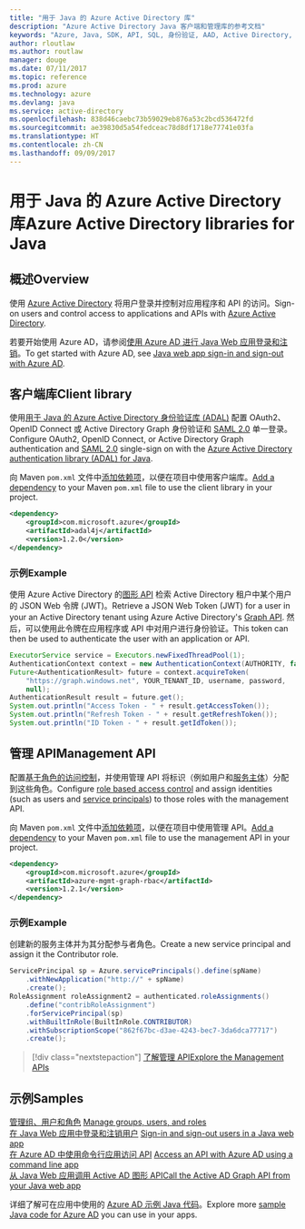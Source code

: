 ```yaml
---
title: "用于 Java 的 Azure Active Directory 库"
description: "Azure Active Directory Java 客户端和管理库的参考文档"
keywords: "Azure, Java, SDK, API, SQL, 身份验证, AAD, Active Directory, Graph, OAuth 2.0"
author: rloutlaw
ms.author: routlaw
manager: douge
ms.date: 07/11/2017
ms.topic: reference
ms.prod: azure
ms.technology: azure
ms.devlang: java
ms.service: active-directory
ms.openlocfilehash: 838d46caebc73b59029eb876a53c2bcd536472fd
ms.sourcegitcommit: ae39830d5a54fedceac78d8df1718e77741e03fa
ms.translationtype: HT
ms.contentlocale: zh-CN
ms.lasthandoff: 09/09/2017
---
```

# <a name="azure-active-directory-libraries-for-java"></a><span data-ttu-id="738bd-104">用于 Java 的 Azure Active Directory 库</span><span class="sxs-lookup"><span data-stu-id="738bd-104">Azure Active Directory libraries for Java</span></span>

## <a name="overview"></a><span data-ttu-id="738bd-105">概述</span><span class="sxs-lookup"><span data-stu-id="738bd-105">Overview</span></span>

<span data-ttu-id="738bd-106">使用 [Azure Active Directory](/azure/active-directory/active-directory-whatis) 将用户登录并控制对应用程序和 API 的访问。</span><span class="sxs-lookup"><span data-stu-id="738bd-106">Sign-on users and control access to applications and APIs with [Azure Active Directory](/azure/active-directory/active-directory-whatis).</span></span>

<span data-ttu-id="738bd-107">若要开始使用 Azure AD，请参阅[使用 Azure AD 进行 Java Web 应用登录和注销](/azure/active-directory/develop/active-directory-devquickstarts-webapp-java)。</span><span class="sxs-lookup"><span data-stu-id="738bd-107">To get started with Azure AD, see [Java web app sign-in and sign-out with Azure AD](/azure/active-directory/develop/active-directory-devquickstarts-webapp-java).</span></span>

## <a name="client-library"></a><span data-ttu-id="738bd-108">客户端库</span><span class="sxs-lookup"><span data-stu-id="738bd-108">Client library</span></span>

<span data-ttu-id="738bd-109">使用[用于 Java 的 Azure Active Directory 身份验证库 (ADAL)](https://github.com/AzureAD/azure-activedirectory-library-for-java) 配置 OAuth2、OpenID Connect 或 Active Directory Graph 身份验证和 [SAML 2.0](https://docs.microsoft.com/azure/active-directory/develop/active-directory-saml-protocol-reference) 单一登录。</span><span class="sxs-lookup"><span data-stu-id="738bd-109">Configure OAuth2, OpenID Connect, or Active Directory Graph authentication and [SAML 2.0](https://docs.microsoft.com/azure/active-directory/develop/active-directory-saml-protocol-reference) single-sign on with the [Azure Active Directory authentication library (ADAL) for Java](https://github.com/AzureAD/azure-activedirectory-library-for-java).</span></span>

<span data-ttu-id="738bd-110">向 Maven `pom.xml` 文件中[添加依赖项](https://maven.apache.org/guides/getting-started/index.html#How_do_I_use_external_dependencies)，以便在项目中使用客户端库。</span><span class="sxs-lookup"><span data-stu-id="738bd-110">[Add a dependency](https://maven.apache.org/guides/getting-started/index.html#How_do_I_use_external_dependencies) to your Maven `pom.xml` file to use the client library in your project.</span></span>

```XML
<dependency>
    <groupId>com.microsoft.azure</groupId>
    <artifactId>adal4j</artifactId>
    <version>1.2.0</version>
</dependency>
```   

### <a name="example"></a><span data-ttu-id="738bd-111">示例</span><span class="sxs-lookup"><span data-stu-id="738bd-111">Example</span></span>

<span data-ttu-id="738bd-112">使用 Azure Active Directory 的[图形 API](https://docs.microsoft.com/azure/active-directory/develop/active-directory-graph-api) 检索 Active Directory 租户中某个用户的 JSON Web 令牌 (JWT)。</span><span class="sxs-lookup"><span data-stu-id="738bd-112">Retrieve a JSON Web Token (JWT) for a user in your an Active Directory tenant using Azure Active Directory's [Graph API](https://docs.microsoft.com/azure/active-directory/develop/active-directory-graph-api).</span></span> <span data-ttu-id="738bd-113">然后，可以使用此令牌在应用程序或 API 中对用户进行身份验证。</span><span class="sxs-lookup"><span data-stu-id="738bd-113">This token can then be used to authenticate the user with an application or API.</span></span>

```java
ExecutorService service = Executors.newFixedThreadPool(1);
AuthenticationContext context = new AuthenticationContext(AUTHORITY, false, service);
Future<AuthenticationResult> future = context.acquireToken(
    "https://graph.windows.net", YOUR_TENANT_ID, username, password,
    null);
AuthenticationResult result = future.get();
System.out.println("Access Token - " + result.getAccessToken());
System.out.println("Refresh Token - " + result.getRefreshToken());
System.out.println("ID Token - " + result.getIdToken());
```

## <a name="management-api"></a><span data-ttu-id="738bd-114">管理 API</span><span class="sxs-lookup"><span data-stu-id="738bd-114">Management API</span></span>

<span data-ttu-id="738bd-115">配置[基于角色的访问控制](/azure/active-directory/role-based-access-control-what-is)，并使用管理 API 将标识（例如用户和[服务主体](https://docs.microsoft.com/en-us/azure/active-directory/develop/active-directory-application-objects)）分配到这些角色。</span><span class="sxs-lookup"><span data-stu-id="738bd-115">Configure [role based access control](/azure/active-directory/role-based-access-control-what-is) and assign identities (such as users and [service principals](https://docs.microsoft.com/en-us/azure/active-directory/develop/active-directory-application-objects)) to those roles with the management API.</span></span> 

<span data-ttu-id="738bd-116">向 Maven `pom.xml` 文件中[添加依赖项](https://maven.apache.org/guides/getting-started/index.html#How_do_I_use_external_dependencies)，以便在项目中使用管理 API。</span><span class="sxs-lookup"><span data-stu-id="738bd-116">[Add a dependency](https://maven.apache.org/guides/getting-started/index.html#How_do_I_use_external_dependencies) to your Maven `pom.xml` file to use the management API in your project.</span></span>

```XML
<dependency>
    <groupId>com.microsoft.azure</groupId>
    <artifactId>azure-mgmt-graph-rbac</artifactId>
    <version>1.2.1</version>
</dependency>
```

### <a name="example"></a><span data-ttu-id="738bd-117">示例</span><span class="sxs-lookup"><span data-stu-id="738bd-117">Example</span></span> 

<span data-ttu-id="738bd-118">创建新的服务主体并为其分配参与者角色。</span><span class="sxs-lookup"><span data-stu-id="738bd-118">Create a new service principal and assign it the Contributor role.</span></span>

```java
ServicePrincipal sp = Azure.servicePrincipals().define(spName)
    .withNewApplication("http://" + spName)
    .create();
RoleAssignment roleAssignment2 = authenticated.roleAssignments()
    .define("contribRoleAssignment")
    .forServicePrincipal(sp)
    .withBuiltInRole(BuiltInRole.CONTRIBUTOR)
    .withSubscriptionScope("862f67bc-d3ae-4243-bec7-3da6dca77717")
    .create();
```

> [!div class="nextstepaction"]
> [<span data-ttu-id="738bd-119">了解管理 API</span><span class="sxs-lookup"><span data-stu-id="738bd-119">Explore the Management APIs</span></span>](/java/api/overview/azure/activedirectory/managementapi)


## <a name="samples"></a><span data-ttu-id="738bd-120">示例</span><span class="sxs-lookup"><span data-stu-id="738bd-120">Samples</span></span>

<span data-ttu-id="738bd-121">[管理组、用户和角色](https://github.com/Azure-Samples/aad-java-browse-graph-and-manage-roles)  </span><span class="sxs-lookup"><span data-stu-id="738bd-121">[Manage groups, users, and roles](https://github.com/Azure-Samples/aad-java-browse-graph-and-manage-roles)  </span></span>  
<span data-ttu-id="738bd-122">[在 Java Web 应用中登录和注销用户](https://github.com/Azure-Samples/active-directory-java-webapp-openidconnect)  </span><span class="sxs-lookup"><span data-stu-id="738bd-122">[Sign-in and sign-out users in a Java web app](https://github.com/Azure-Samples/active-directory-java-webapp-openidconnect)  </span></span>  
<span data-ttu-id="738bd-123">[在 Azure AD 中使用命令行应用访问 API](https://github.com/Azure-Samples/active-directory-java-native-headless) </span><span class="sxs-lookup"><span data-stu-id="738bd-123">[Access an API with Azure AD using a command line app](https://github.com/Azure-Samples/active-directory-java-native-headless) </span></span>  
[<span data-ttu-id="738bd-124">从 Java Web 应用调用 Active AD 图形 API</span><span class="sxs-lookup"><span data-stu-id="738bd-124">Call the Active AD Graph API from your Java web app</span></span>](https://github.com/Azure-Samples/active-directory-java-graphapi-web/)  

<span data-ttu-id="738bd-125">详细了解可在应用中使用的 [Azure AD 示例 Java 代码](https://azure.microsoft.com/en-us/resources/samples/?term=active+directory&platform=java)。</span><span class="sxs-lookup"><span data-stu-id="738bd-125">Explore more [sample Java code for Azure AD](https://azure.microsoft.com/en-us/resources/samples/?term=active+directory&platform=java) you can use in your apps.</span></span>